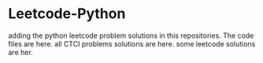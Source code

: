 # Leetcode-Python
adding the python leetcode problem solutions in this repositories. 
The code files are here.
all CTCI problems solutions are here.
some leetcode solutions are her.



























































































































































































































































































































































































































































































































































































